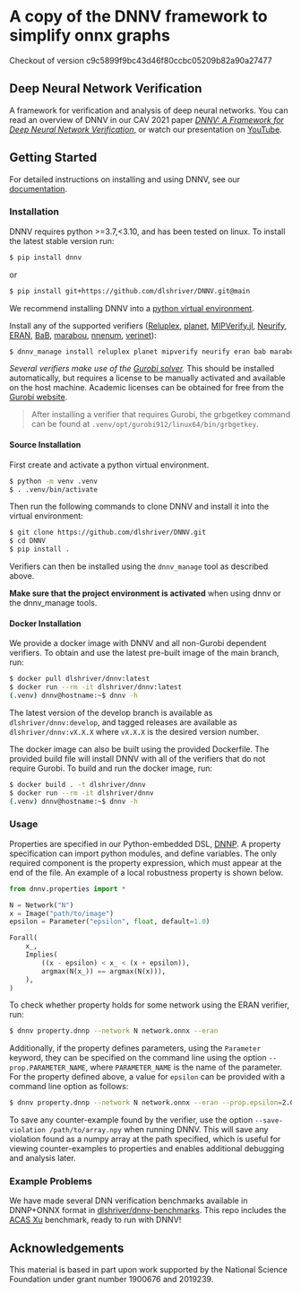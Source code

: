 # A copy of the DNNV framework to simplify onnx graphs

Checkout of version c9c5899f9bc43d46f80ccbc05209b82a90a27477

## Deep Neural Network Verification

A framework for verification and analysis of deep neural networks. You can read an overview of DNNV in our CAV 2021 paper [*DNNV: A Framework for Deep Neural Network Verification*](https://arxiv.org/abs/2105.12841), or watch our presentation on [YouTube](https://youtu.be/GhXlONbvx1Y).

## Getting Started

For detailed instructions on installing and using DNNV, see our [documentation](https://dnnv.readthedocs.io/en/stable/).

### Installation

DNNV requires python >=3.7,<3.10, and has been tested on linux. To install the latest stable version run:

```bash
$ pip install dnnv
```

or

```bash
$ pip install git+https://github.com/dlshriver/DNNV.git@main
```

We recommend installing DNNV into a [python virtual environment](https://docs.python.org/3/tutorial/venv.html).

Install any of the supported verifiers ([Reluplex](https://github.com/guykatzz/ReluplexCav2017), [planet](https://github.com/progirep/planet), [MIPVerify.jl](https://github.com/vtjeng/MIPVerify.jl), [Neurify](https://github.com/tcwangshiqi-columbia/Neurify), [ERAN](https://github.com/eth-sri/eran), [BaB](https://github.com/oval-group/PLNN-verification), [marabou](https://github.com/NeuralNetworkVerification/Marabou), [nnenum](https://github.com/stanleybak/nnenum), [verinet](https://vas.doc.ic.ac.uk/software/neural/)):

```bash
$ dnnv_manage install reluplex planet mipverify neurify eran bab marabou nnenum verinet
```

*Several verifiers make use of the [Gurobi solver](https://www.gurobi.com/).* This should be installed automatically, but requires a license to be manually activated and available on the host machine. Academic licenses can be obtained for free from the [Gurobi website](https://user.gurobi.com/download/licenses/free-academic).

> After installing a verifier that requires Gurobi, the grbgetkey command can be found at `.venv/opt/gurobi912/linux64/bin/grbgetkey`.

#### Source Installation

First create and activate a python virtual environment.

```bash
$ python -m venv .venv
$ . .venv/bin/activate
```

Then run the following commands to clone DNNV and install it into the virtual environment:

```bash
$ git clone https://github.com/dlshriver/DNNV.git
$ cd DNNV
$ pip install .
```

Verifiers can then be installed using the `dnnv_manage` tool as described above.

**Make sure that the project environment is activated** when using dnnv or the dnnv_manage tools.

#### Docker Installation

We provide a docker image with DNNV and all non-Gurobi dependent verifiers. To obtain and use the latest pre-built image of the main branch, run:

```bash
$ docker pull dlshriver/dnnv:latest
$ docker run --rm -it dlshriver/dnnv:latest
(.venv) dnnv@hostname:~$ dnnv -h
```

The latest version of the develop branch is available as `dlshriver/dnnv:develop`, and tagged releases are available as `dlshriver/dnnv:vX.X.X` where `vX.X.X` is the desired version number.

The docker image can also be built using the provided Dockerfile. The provided build file will install DNNV with all of the verifiers that do not require Gurobi. To build and run the docker image, run:

```bash
$ docker build . -t dlshriver/dnnv
$ docker run --rm -it dlshriver/dnnv
(.venv) dnnv@hostname:~$ dnnv -h
```

### Usage

Properties are specified in our Python-embedded DSL, [DNNP](https://dnnv.readthedocs.io/en/latest/usage/specifying_properties.html). A property specification can import python modules, and define variables. The only required component is the property expression, which must appear at the end of the file. An example of a local robustness property is shown below.

```python
from dnnv.properties import *

N = Network("N")
x = Image("path/to/image")
epsilon = Parameter("epsilon", float, default=1.0)

Forall(
    x_,
    Implies(
        ((x - epsilon) < x_ < (x + epsilon)),
        argmax(N(x_)) == argmax(N(x))),
    ),
)
```

To check whether property holds for some network using the ERAN verifier, run:

```bash
$ dnnv property.dnnp --network N network.onnx --eran
```

Additionally, if the property defines parameters, using the `Parameter` keyword, they can be specified on the command line using the option `--prop.PARAMETER_NAME`, where `PARAMETER_NAME` is the name of the parameter. For the property defined above, a value for `epsilon` can be provided with a command line option as follows:

```bash
$ dnnv property.dnnp --network N network.onnx --eran --prop.epsilon=2.0
```

To save any counter-example found by the verifier, use the option `--save-violation /path/to/array.npy` when running DNNV. This will save any violation found as a numpy array at the path specified, which is useful for viewing counter-examples to properties and enables additional debugging and analysis later.

### Example Problems

We have made several DNN verification benchmarks available in DNNP+ONNX format in [dlshriver/dnnv-benchmarks](https://github.com/dlshriver/dnnv-benchmarks).
This repo includes the [ACAS Xu](https://github.com/dlshriver/dnnv-benchmarks/tree/main/benchmarks/ACAS_Xu) benchmark, ready to run with DNNV!

## Acknowledgements

This material is based in part upon work supported by the National Science Foundation under grant number 1900676 and 2019239.
